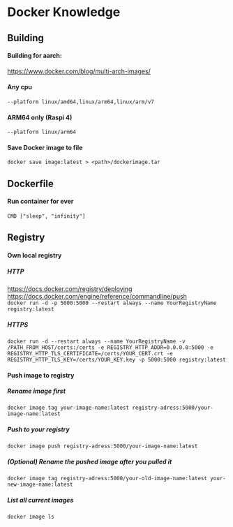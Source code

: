 # Docker Knowledge
## Building
#### Building for aarch:  
https://www.docker.com/blog/multi-arch-images/

#### Any cpu
```--platform linux/amd64,linux/arm64,linux/arm/v7```

#### ARM64 only (Raspi 4)
```--platform linux/arm64```

#### Save Docker image to file
```docker save image:latest > <path>/dockerimage.tar```

## Dockerfile
#### Run container for ever
```CMD ["sleep", "infinity"]```

## Registry
#### Own local registry
##### HTTP
https://docs.docker.com/registry/deploying  
https://docs.docker.com/engine/reference/commandline/push  
```docker run -d -p 5000:5000 --restart always --name YourRegistryName registry:latest```

##### HTTPS
```docker run -d --restart always --name YourRegistryName -v /PATH_FROM_HOST/certs:/certs -e REGISTRY_HTTP_ADDR=0.0.0.0:5000 -e REGISTRY_HTTP_TLS_CERTIFICATE=/certs/YOUR_CERT.crt -e REGISTRY_HTTP_TLS_KEY=/certs/YOUR_KEY.key -p 5000:5000 registry:latest```

#### Push image to registry
##### Rename image first
```docker image tag your-image-name:latest registry-adress:5000/your-image-name:latest```

##### Push to your registry
```docker image push registry-adress:5000/your-image-name:latest```

##### (Optional) Rename the pushed image after you pulled it
```docker image tag registry-adress:5000/your-old-image-name:latest your-new-image-name:latest```

##### List all current images
```docker image ls```
